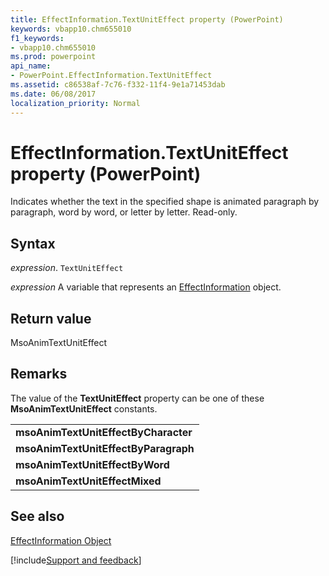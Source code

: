 ```yaml
---
title: EffectInformation.TextUnitEffect property (PowerPoint)
keywords: vbapp10.chm655010
f1_keywords:
- vbapp10.chm655010
ms.prod: powerpoint
api_name:
- PowerPoint.EffectInformation.TextUnitEffect
ms.assetid: c86538af-7c76-f332-11f4-9e1a71453dab
ms.date: 06/08/2017
localization_priority: Normal
---
```



# EffectInformation.TextUnitEffect property (PowerPoint)

Indicates whether the text in the specified shape is animated paragraph by paragraph, word by word, or letter by letter. Read-only.


## Syntax

_expression_. `TextUnitEffect`

_expression_ A variable that represents an [EffectInformation](PowerPoint.EffectInformation.md) object.


## Return value

MsoAnimTextUnitEffect


## Remarks

The value of the  **TextUnitEffect** property can be one of these **MsoAnimTextUnitEffect** constants.


||
|:-----|
|**msoAnimTextUnitEffectByCharacter**|
|**msoAnimTextUnitEffectByParagraph**|
|**msoAnimTextUnitEffectByWord**|
|**msoAnimTextUnitEffectMixed**|

## See also



[EffectInformation Object](PowerPoint.EffectInformation.md)

[!include[Support and feedback](~/includes/feedback-boilerplate.md)]